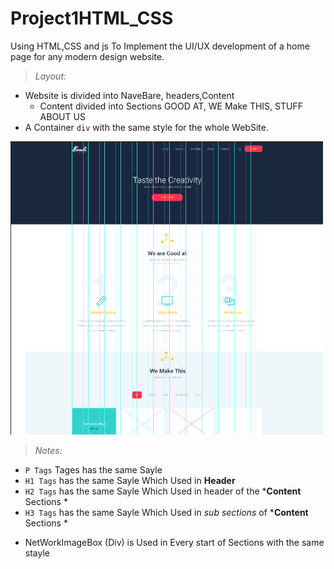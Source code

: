# Project1HTML_CSS
Using HTML,CSS and js To Implement the UI/UX development of a home page for any modern design website.
>*Layout:*
-  Website is divided into NaveBare, headers,Content 
    - Content divided into Sections GOOD AT, WE Make THIS, STUFF ABOUT US  
- A Container `div` with the same style  for the whole WebSite.
<img src="Web Site layout/Frame.png" width="500" title="Website layout design" alt="website is Designed in a Container Frame"/>


>*Notes:*
- `P Tags`  Tages has the same Sayle
- `H1 Tags` has the same Sayle Which Used in **Header**
- `H2 Tags` has the same Sayle Which Used in header of the ***Content** Sections *
- `H3 Tags` has the same Sayle Which Used in *sub sections* of ***Content** Sections *
* NetWorkImageBox (Div) is  Used in Every start of Sections with the same stayle
